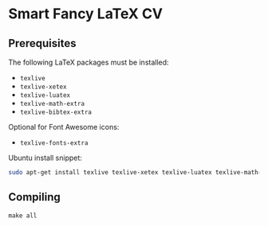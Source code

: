 Smart Fancy LaTeX CV
====================

Prerequisites
-------------

The following LaTeX packages must be installed:

* `texlive`
* `texlive-xetex`
* `texlive-luatex`
* `texlive-math-extra`
* `texlive-bibtex-extra`

Optional for Font Awesome icons:

* `texlive-fonts-extra`

Ubuntu install snippet:

```bash
sudo apt-get install texlive texlive-xetex texlive-luatex texlive-math-extra texlive-fonts-extra texlive-bibtex-extra
```

Compiling
---------

```
make all
```